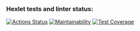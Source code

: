 ### Hexlet tests and linter status:
[![Actions Status](https://github.com/Katteri/fullstack-javascript-project-4/actions/workflows/hexlet-check.yml/badge.svg)](https://github.com/Katteri/fullstack-javascript-project-4/actions)
[![Maintainability](https://api.codeclimate.com/v1/badges/122a79b0bd487cb32421/maintainability)](https://codeclimate.com/github/Katteri/fullstack-javascript-project-4/maintainability)
[![Test Coverage](https://api.codeclimate.com/v1/badges/122a79b0bd487cb32421/test_coverage)](https://codeclimate.com/github/Katteri/fullstack-javascript-project-4/test_coverage)